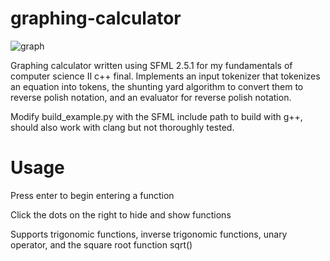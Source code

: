 # graphing-calculator

![graph](https://i.imgur.com/V5KfMuD.png)

Graphing calculator written using SFML 2.5.1 for my fundamentals of computer science II c++ final. Implements an input tokenizer that tokenizes an equation into tokens, the shunting yard algorithm to convert them to reverse polish notation, and an evaluator for reverse polish notation.

Modify build_example.py with the SFML include path to build with g++, should also work with clang but not thoroughly tested.

# Usage

Press enter to begin entering a function

Click the dots on the right to hide and show functions

Supports trigonomic functions, inverse trigonomic functions, unary operator, and the square root function sqrt()
